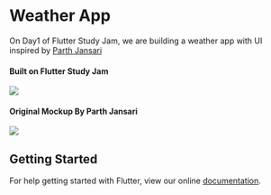 # Weather App

On Day1 of Flutter Study Jam, we are building a weather app with UI inspired by [Parth Jansari](https://www.uplabs.com/posts/weather-app-concept-a322a6f7-45b6-47f7-9996-9202be33c161)

#### Built on Flutter Study Jam
<img src="https://github.com/PoojaB26/WeatherHome/blob/master/screenshot.png">

#### Original Mockup By Parth Jansari
<img src="https://github.com/PoojaB26/WeatherHome/blob/master/mockup_inspiration.jpg">


## Getting Started

For help getting started with Flutter, view our online
[documentation](https://flutter.io/).
